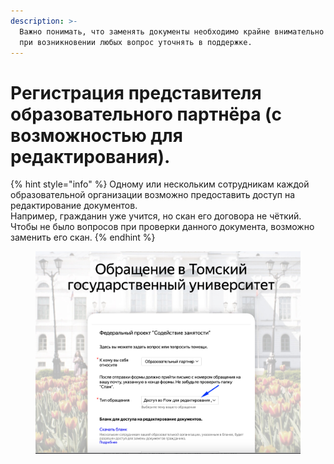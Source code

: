 ```yaml
---
description: >-
  Важно понимать, что заменять документы необходимо крайне внимательно! Просим
  при возникновении любых вопрос уточнять в поддержке.
---
```


# Регистрация представителя образовательного партнёра (с возможностью для редактирования).

{% hint style="info" %}
Одному или нескольким сотрудникам каждой образовательной организации возможно предоставить доступ на редактирование документов.\
Например, гражданин уже учится, но скан его договора не чёткий. Чтобы не было вопросов при проверки данного документа, возможно заменить его скан.
{% endhint %}

<figure><img src="../.gitbook/assets/image (6).png" alt=""><figcaption></figcaption></figure>
